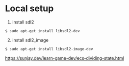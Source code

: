 # Local setup

1) install sdl2

`$ sudo apt-get install libsdl2-dev `

2) install sdl2_image

`$ sudo apt-get install libsdl2-image-dev `


https://sunjay.dev/learn-game-dev/ecs-dividing-state.html